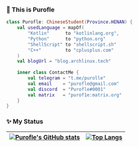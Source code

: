 ### :wave: This is Purofle
```kotlin
class Purofle: ChineseStudent(Province.HENAN) {
    val usedLanguage = mapOf(
        "Kotlin"      to "kotlinlang.org",
        "Python"      to "python.org"
        "ShellScript" to "shellscript.sh"
        "C++"         to "cplusplus.com"
    )
    val blogUrl = "blog.archlinux.tech"
    
    inner class ContactMe {
        val telegram = "t.me/purolle"
        val email    = "purofle@gmail.com"
        val discord  = "Purofle#0001"
        val matrix   = "purof1e:matrix.org"
    }
}
```

### :sparkles: My Status
| [![Purofle's GitHub stats](https://github-readme-stats.vercel.app/api?username=purofle&show_icons=true&include_all_commits=true&theme=buefy&hide_border=true)](https://github.com/anuraghazra/github-readme-stats) | [![Top Langs](https://github-readme-stats.vercel.app/api/top-langs/?username=purofle&layout=compact&theme=buefy&hide_border=true)](https://github.com/anuraghazra/github-readme-stats) |
| ---------------- | ---------------- |
